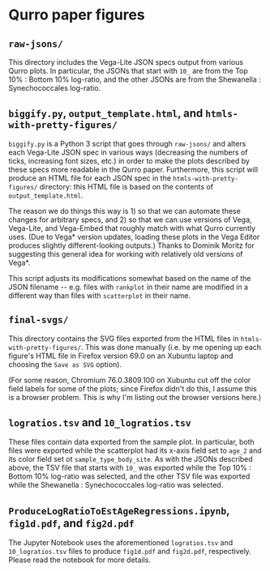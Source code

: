 # Qurro paper figures
## `raw-jsons/`
This directory includes the Vega-Lite JSON specs output from various Qurro
plots. In particular, the JSONs that start with `10_` are from the Top 10% :
Bottom 10% log-ratio, and the other JSONs are from the Shewanella :
Synechococcales log-ratio.

## `biggify.py`, `output_template.html`, and `htmls-with-pretty-figures/`
`biggify.py` is a Python 3 script that goes through `raw-jsons/` and alters
each Vega-Lite JSON spec in various ways (decreasing the numbers of ticks,
increasing font sizes, etc.) in order to make the plots described by these specs
more readable in the Qurro paper.
Furthermore, this script will produce an HTML file for each JSON spec in the
`htmls-with-pretty-figures/` directory: this HTML file is based on the contents
of `output_template.html`.

The reason we do things this way is 1) so that we can automate these changes
for arbitrary specs, and 2) so that we can use versions of Vega, Vega-Lite, and
Vega-Embed that roughly match with what Qurro currently uses. (Due to Vega\*
version updates, loading these plots in the Vega Editor produces slightly
different-looking outputs.) Thanks to Dominik Moritz for suggesting this
general idea for working with relatively old versions of Vega\*.

This script adjusts its modifications somewhat based on the name of the
JSON filename -- e.g. files with `rankplot` in their name are modified in a
different way than files with `scatterplot` in their name.

## `final-svgs/`
This directory contains the SVG files exported from the HTML files in
`htmls-with-pretty-figures/`. This was done manually (i.e. by me opening up
each figure's HTML file in Firefox version 69.0 on an Xubuntu laptop and
choosing the `Save as SVG` option).

(For some reason, Chromium 76.0.3809.100 on Xubuntu cut off the color field
labels for some of the plots; since Firefox didn't do this, I assume this is a
browser problem. This is why I'm listing out the browser versions here.)

## `logratios.tsv` and `10_logratios.tsv`
These files contain data exported from the sample plot. In particular, both
files were exported while the scatterplot had its x-axis field set to `age_2`
and its color field set ot `sample_type_body_site`.
As with the JSONs described above, the TSV file that starts with `10_` was
exported while the Top 10% : Bottom 10% log-ratio was selected, and the
other TSV file was exported while the Shewanella : Synechococcales log-ratio
was selected.

## `ProduceLogRatioToEstAgeRegressions.ipynb`, `fig1d.pdf`, and `fig2d.pdf`
The Jupyter Notebook uses the aforementioned `logratios.tsv` and
`10_logratios.tsv` files to produce `fig1d.pdf` and `fig2d.pdf`, respectively.
Please read the notebook for more details.
